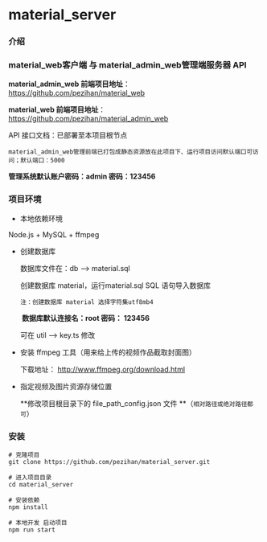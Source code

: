 # material_server

### 介绍

### material_web客户端 与 material_admin_web管理端服务器 API 

**material_admin_web 前端项目地址**：https://github.com/pezihan/material_web

**material_web 前端项目地址**：https://github.com/pezihan/material_admin_web

API 接口文档：已部署至本项目根节点  

`material_admin_web管理前端已打包成静态资源放在此项目下、运行项目访问默认端口可访问；默认端口：5000`

**管理系统默认账户密码：admin  密码：123456**

### 项目环境

- 本地依赖环境

 Node.js + MySQL + ffmpeg

- 创建数据库

  数据库文件在：db --> material.sql

  创建数据库 material，运行material.sql  SQL 语句导入数据库

  `注：创建数据库 material 选择字符集utf8mb4 `

  **​ 数据库默认连接名：root   密码： 123456**

   可在 util --> key.ts 修改

- 安装 ffmpeg 工具（用来给上传的视频作品截取封面图）

  下载地址： http://www.ffmpeg.org/download.html

- 指定视频及图片资源存储位置

     **​修改项目根目录下的 file_path_config.json 文件 **（`相对路径或绝对路径都可`）

### 安装

```
# 克隆项目
git clone https://github.com/pezihan/material_server.git

# 进入项目目录
cd material_server

# 安装依赖
npm install

# 本地开发 启动项目
npm run start
```
